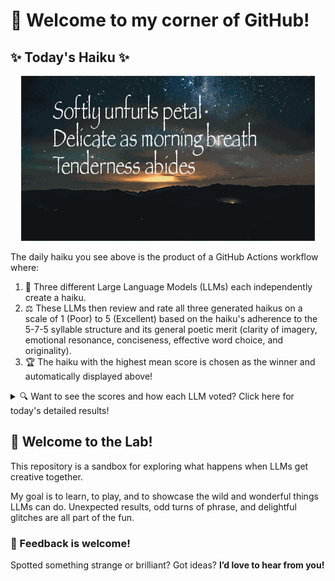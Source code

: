 # 👋 Welcome to my corner of GitHub!

## ✨ Today's Haiku ✨

<p align="center">
  <img src="assets/haiku.gif" alt="Hive Mind - AI Collaboration Concept"/>
</p>

The daily haiku you see above is the product of a GitHub Actions workflow where:

1.  🐝 Three different Large Language Models (LLMs) each independently create a haiku.
2.  ⚖️ These LLMs then review and rate all three generated haikus on a scale of 1 (Poor) to 5 (Excellent) based on the haiku's adherence to the 5-7-5 syllable structure and its general poetic merit (clarity of imagery, emotional resonance, conciseness, effective word choice, and originality).
3.  🏆 The haiku with the highest mean score is chosen as the winner and automatically displayed above!

<details>
<summary>🔍 Want to see the scores and how each LLM voted? Click here for today's detailed results!</summary>

<div id="stats_marker"></div>

| Haiku | Generated By | Rated by `Llama 4 Scout` | Rated by `Llama 3.3` | Rated by `Gemma 2:9B` | Mean Score | Std Dev | Status |
| :---------------------------------------------- | :----------- | :----------------- | :---------------- | :----------------- | :--------- | :--------- | :-------- |
*Softly glows the map<br>Cartographer's careful craft<br>Worlds within the lines* | Llama 4 Scout | 4 / 5 | 5 / 5 | 4 / 5| 4.33 | 0.5774 |  |
*Softly unfurls petal<br>Delicate as morning breath<br>Tenderness abides* | Llama 3.3 | 5 / 5 | 5 / 5 | 5 / 5| 5.0 | 0.0 | 🏆 Winner |
*Winter's icy breath<br>Paints the world in silver white<br>Silence holds its peace<br><br>* | Gemma 2:9B | 3 / 5 | 4 / 5 | 3 / 5| 3.33 | 0.5774 |  |
</details>


## 🧪 Welcome to the Lab!

This repository is a sandbox for exploring what happens when LLMs get creative together. 

My  goal is to learn, to play, and to showcase the wild and wonderful things LLMs can do. Unexpected results, odd turns of phrase, and delightful glitches are all part of the fun.

### 💬 Feedback is welcome!

Spotted something strange or brilliant? Got ideas? **I’d love to hear from you!**